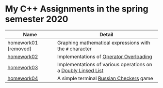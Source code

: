 # My C++ Assignments in the spring semester 2020 

| Name | Detail |
| ------ | ------ |
| homework01 [removed] | Graphing mathematical expressions with the `#` character |
| [homework02](https://github.com/trangology/CPP-Assignments/tree/master/homework02) | Implementations of [Operator Overloading](https://en.wikipedia.org/wiki/Operator_overloading) |
| [homework03](https://github.com/trangology/CPP-Assignments/tree/master/homework03) | Implementations of various operations on a [Doubly Linked List](https://en.wikipedia.org/wiki/Doubly_linked_list) |
| [homework04](https://github.com/trangology/CPP-Assignments/tree/master/homework04) | A simple terminal [Russian Checkers](https://en.wikipedia.org/wiki/Russian_draughts) game |
